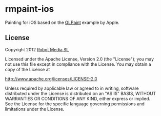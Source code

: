 rmpaint-ios
==============

Painting for iOS based on the [GLPaint][1] example by Apple.

[1]: http://developer.apple.com/library/ios/#samplecode/GLPaint/Introduction/Intro.html

License
-------

 Copyright 2012 [Robot Media SL](http://www.robotmedia.net)
 
 Licensed under the Apache License, Version 2.0 (the "License");
 you may not use this file except in compliance with the License.
 You may obtain a copy of the License at
 
 http://www.apache.org/licenses/LICENSE-2.0
 
 Unless required by applicable law or agreed to in writing, software
 distributed under the License is distributed on an "AS IS" BASIS,
 WITHOUT WARRANTIES OR CONDITIONS OF ANY KIND, either express or implied.
 See the License for the specific language governing permissions and
 limitations under the License.

